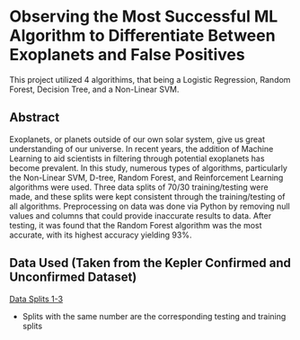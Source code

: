 # Observing the Most Successful ML Algorithm to Differentiate Between Exoplanets and False Positives

This project utilized 4 algorithims, that being a Logistic Regression, Random Forest, Decision Tree, and a Non-Linear SVM. 

## **Abstract**
Exoplanets, or planets outside of our own solar system, give us great understanding of our universe. In recent years, the addition of Machine Learning to aid scientists in filtering through potential exoplanets has become prevalent. In this study, numerous types of algorithms, particularly the Non-Linear SVM, D-tree, Random Forest, and Reinforcement Learning algorithms were used. Three data splits of 70/30 training/testing were made, and these splits were kept consistent through the training/testing of all algorithms. Preprocessing on data was done via Python by removing null values and columns that could provide inaccurate results to data. After testing, it was found that the Random Forest algorithm was the most accurate, with its highest accuracy yielding 93%.

## **Data Used** (Taken from the Kepler Confirmed and Unconfirmed Dataset)
[Data Splits 1-3](https://drive.google.com/drive/folders/17EKCnqizMg633i6BJFUixf3ys4a8FFeU?usp=sharing)
+ Splits with the same number are the corresponding testing and training splits
